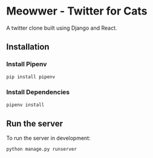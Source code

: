 # Meowwer - Twitter for Cats

A twitter clone built using Django and React.

## Installation

### Install Pipenv

```bash
pip install pipenv
```

### Install Dependencies

```bash
pipenv install
```

## Run the server

To run the server in development:

```bash
python manage.py runserver
```
